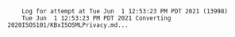         Log for attempt at Tue Jun  1 12:53:23 PM PDT 2021 (13998)
        Tue Jun  1 12:53:23 PM PDT 2021 Converting 2020ISOS101/KBxISOSMLPrivacy.md...
